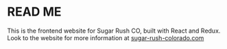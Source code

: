 # READ ME

This is the frontend website for Sugar Rush CO, built with React and Redux.
Look to the website for more information at [sugar-rush-colorado.com](https://www.sugar-rush-colorado.com)
